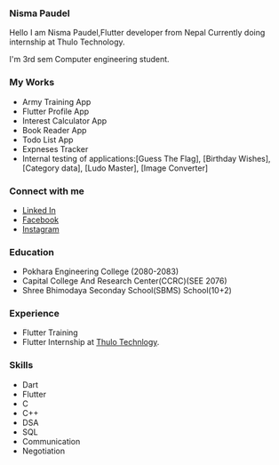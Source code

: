 ### Nisma Paudel 
Hello I am Nisma Paudel,Flutter developer from Nepal Currently doing internship at Thulo Technology.

I'm 3rd sem Computer engineering student.
### My Works
- Army Training App
- Flutter Profile App
- Interest Calculator App
- Book Reader App
- Todo List App
- Expneses Tracker
- Internal testing of applications:[Guess The Flag], [Birthday Wishes], [Category data], [Ludo Master], [Image Converter]
### Connect with me
- [Linked In](https://www.linkedin.com/in/nisma-paudel-73a148263/)
- [Facebook](https://www.facebook.com/npaudel.88)
- [Instagram](https://www.instagram.com/nismapaudel.88/)

### Education 
- Pokhara Engineering College (2080-2083)
- Capital College And Research Center(CCRC)(SEE 2076)
- Shree Bhimodaya Seconday School(SBMS) School(10+2)
  
### Experience 
- Flutter Training
- Flutter Internship at [Thulo Technlogy](https://thulotechnology.com/).
### Skills
- Dart
- Flutter
- C
- C++
- DSA
- SQL
- Communication
- Negotiation
